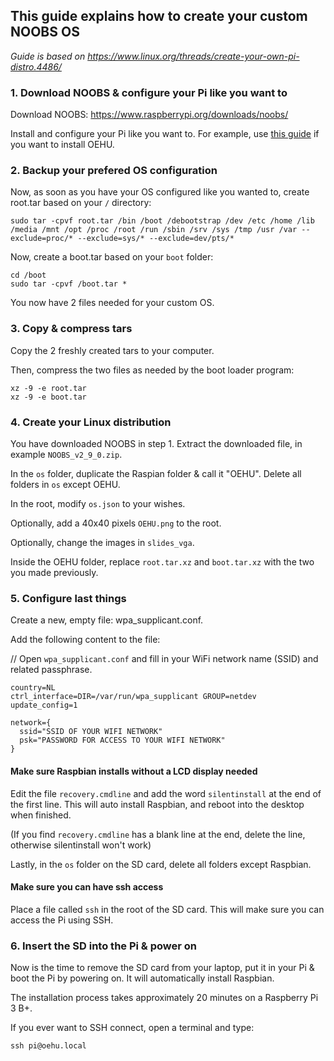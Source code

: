 ## This guide explains how to create your custom NOOBS OS

_Guide is based on https://www.linux.org/threads/create-your-own-pi-distro.4486/_

### 1. Download NOOBS & configure your Pi like you want to

Download NOOBS: https://www.raspberrypi.org/downloads/noobs/

Install and configure your Pi like you want to. For example, use [this guide](https://github.com/BlocklabNL/VEL/blob/master/NOTES-PREVIEW.MD#raspberry-pi-setup) if you want to install OEHU.

### 2. Backup your prefered OS configuration

Now, as soon as you have your OS configured like you wanted to, create root.tar based on your `/` directory:

    sudo tar -cpvf root.tar /bin /boot /debootstrap /dev /etc /home /lib /media /mnt /opt /proc /root /run /sbin /srv /sys /tmp /usr /var --exclude=proc/* --exclude=sys/* --exclude=dev/pts/*

Now, create a boot.tar based on your `boot` folder:

    cd /boot
    sudo tar -cpvf /boot.tar *

You now have 2 files needed for your custom OS.

### 3. Copy & compress tars

Copy the 2 freshly created tars to your computer.

Then, compress the two files as needed by the boot loader program:

    xz -9 -e root.tar
    xz -9 -e boot.tar

### 4. Create your Linux distribution

You have downloaded NOOBS in step 1. Extract the downloaded file, in example `NOOBS_v2_9_0.zip`.

In the `os` folder, duplicate the Raspian folder & call it "OEHU". Delete all folders in `os` except OEHU.

In the root, modify `os.json` to your wishes.

Optionally, add a 40x40 pixels `OEHU.png` to the root.

Optionally, change the images in `slides_vga`.

Inside the OEHU folder, replace `root.tar.xz` and `boot.tar.xz` with the two you made previously.

### 5. Configure last things

Create a new, empty file: wpa_supplicant.conf.

Add the following content to the file:

// Open `wpa_supplicant.conf` and fill in your WiFi network name (SSID) and related passphrase.

    country=NL
    ctrl_interface=DIR=/var/run/wpa_supplicant GROUP=netdev
    update_config=1

    network={
      ssid="SSID OF YOUR WIFI NETWORK"
      psk="PASSWORD FOR ACCESS TO YOUR WIFI NETWORK"
    }

#### Make sure Raspbian installs without a LCD display needed

Edit the file `recovery.cmdline` and add the word `silentinstall` at the end of the first line. This will auto install Raspbian, and reboot into the desktop when finished.

(If you find `recovery.cmdline` has a blank line at the end, delete the line, otherwise silentinstall won't work)

Lastly, in the `os` folder on the SD card, delete all folders except Raspbian.

#### Make sure you can have ssh access

Place a file called `ssh` in the root of the SD card. This will make sure you can access the Pi using SSH.

### 6. Insert the SD into the Pi & power on

Now is the time to remove the SD card from your laptop, put it in your Pi & boot the Pi by powering on. It will automatically install Raspbian.

The installation process takes approximately 20 minutes on a Raspberry Pi 3 B+.

If you ever want to SSH connect, open a terminal and type:

    ssh pi@oehu.local

